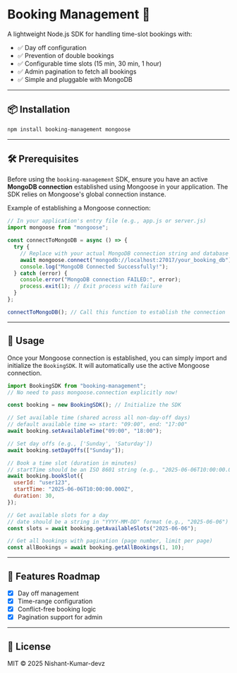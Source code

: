 # Booking Management 📅

A lightweight Node.js SDK for handling time-slot bookings with:

- ✅ Day off configuration
- ✅ Prevention of double bookings
- ✅ Configurable time slots (15 min, 30 min, 1 hour)
- ✅ Admin pagination to fetch all bookings
- ✅ Simple and pluggable with MongoDB

---

## 📦 Installation

```bash
npm install booking-management mongoose
```

---

## 🛠️ Prerequisites

Before using the `booking-management` SDK, ensure you have an active **MongoDB connection** established using Mongoose in your application. The SDK relies on Mongoose's global connection instance.

Example of establishing a Mongoose connection:

```javascript
// In your application's entry file (e.g., app.js or server.js)
import mongoose from "mongoose";

const connectToMongoDB = async () => {
  try {
    // Replace with your actual MongoDB connection string and database name
    await mongoose.connect("mongodb://localhost:27017/your_booking_db");
    console.log("MongoDB Connected Successfully!");
  } catch (error) {
    console.error("MongoDB connection FAILED:", error);
    process.exit(1); // Exit process with failure
  }
};

connectToMongoDB(); // Call this function to establish the connection
```

---

## 🔧 Usage

Once your Mongoose connection is established, you can simply import and initialize the `BookingSDK`. It will automatically use the active Mongoose connection.

```js
import BookingSDK from "booking-management";
// No need to pass mongoose.connection explicitly now!

const booking = new BookingSDK(); // Initialize the SDK

// Set available time (shared across all non-day-off days)
// default available time => start: "09:00", end: "17:00"
await booking.setAvailableTime("09:00", "18:00");

// Set day offs (e.g., ['Sunday', 'Saturday'])
await booking.setDayOffs(["Sunday"]);

// Book a time slot (duration in minutes)
// startTime should be an ISO 8601 string (e.g., "2025-06-06T10:00:00.000Z")
await booking.bookSlot({
  userId: "user123",
  startTime: "2025-06-06T10:00:00.000Z",
  duration: 30,
});

// Get available slots for a day
// date should be a string in "YYYY-MM-DD" format (e.g., "2025-06-06")
const slots = await booking.getAvailableSlots("2025-06-06");

// Get all bookings with pagination (page number, limit per page)
const allBookings = await booking.getAllBookings(1, 10);
```

---

## 🧩 Features Roadmap

- [x] Day off management
- [x] Time-range configuration
- [x] Conflict-free booking logic
- [x] Pagination support for admin

---

## 👥 License

MIT © 2025 Nishant-Kumar-devz